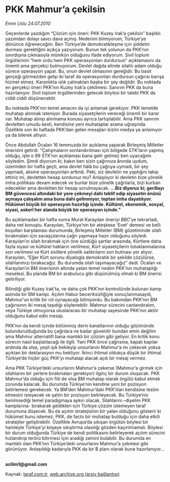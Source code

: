# PKK Mahmur’a çekilsin

*Emre Uslu 24.07.2010*

<div class="yazi"><p>Geçenlerde yazdığım “Çözüm için öneri: PKK Kuzey Irak’a çekilsin” başlıklı yazımdan dolayı savcı dava açmış. Nedenini bilmiyorum; Türkiye’ye dönünce öğreneceğim. Ben Türkiye’de demokratikleşme için şiddetin durması gerektiğini açıkça yazıyorum. Bunun tek yolunun da PKK’nın sınırdışına çıkmasıyla mümkün olduğunu ifade ediyorum. Sivil toplum örgütlerinin “hem ordu hem PKK operasyonları durdursun” açıklamasını da önemli ama gerçekçi bulmuyorum. Devlet dağda elinde silahlı adam olduğu sürece operasyon yapar. Bu, onun devlet olmasının gereğidir. Bu basit gerçeği görmezden gelip iki taraf da operasyonları durdursun çağırısı barışa hizmet etmez. Karanlıkta ıslık çalmaktan başka bir şey değildir. Bu noktada en gerçekçi öneri PKK’nın Kuzey Irak’a çekilmesi. Sanırım PKK da buna hazırlanıyor. Sivil toplum örgütlerinden gelecek böylesi bir talebi PKK da ciddi ciddi düşünecektir. </p>
<p>Bu noktada PKK’nın temel amacını da iyi anlamak gerekiyor. PKK temelde muhatap alınmak isteniyor. Burada siyasetçilerin vereceği önemli bir karar var. Muhatap alınıp alınmama konusu ayrıca tartışılabilir. Ama PKK sanırım devletten umudu kesti, kendisine yeni muhataplar arama uğraşında. Özellikle son iki haftada PKK’dan gelen mesajları bizim medya ya anlamıyor ya da bilerek atlıyor. </p>
<p>Önce Abdullah Öcalan 16 temmuzda bir açıklama yaparak Birleşmiş Milletler önerisini getirdi. “Çatışmaların sonlandırılması için bölgede STK’ların yapmış olduğu, işte o 99 STK’nın açıklaması bana gelir gelmez ben uyacağımı söyledim. Şimdi diyorum ki; bakın ben sizin çağrınıza ânında uydum, üzerinden bir hafta geçti, ama devlet hâlâ bu çağrıya uymadı, bir şey yapmadı, aksine operasyonları arttırdı. Peki, siz devletin ne yaptığını takip ettiniz mi, devletten hesap sordunuz mu? Anlaşılıyor ki devletin bize yönelik imha politikası devam edecek ve bunlar bize yönelik çağrılarla, bizi kurban edecekler ama devletten bir hesap sorulmayacak. <b>…Biz diyoruz ki; gerillayı BM güvencesi altındaki bir yere çekmeyi dahi teklif edip siyasetin önünü açmaya çalışalım ama buna dahi gelinmiyor, toptan imha dayatılıyor. Hükümet büyük bir operasyon hazırlığı içinde. Kültürel, ekonomik, sosyal, siyasi, askerî her alanda büyük bir operasyon içinde.”</b></p>
<p>Bu açıklamadan bir hafta sonra Murat Karayılan öneriyi <i>BBC</i>’ye tekrarladı, daha net konuştu. Karayılan, Türkiye’nin bir ateşkese ‘Evet’ demesi ve belli koşulları karşılaması durumunda, Birleşmiş Milletler (BM) gözetiminde silah bırakmaları için savaşçılarına çağrı yapmaya hazır olduğunu söyledi. Karayılan’ın silah bırakmak için öne sürdüğü şartlar arasında, Kürtlere daha fazla siyasi ve kültürel hakların verilmesi, Kürt siyasetçilerin tutuklanmalarına son verilmesi ve Kürt sivillere yönelik saldırıların son bulması yer alıyor. Karayılan, “Eğer Kürt sorunu diyalogla demokratik bir şekilde çözülürse, silahlarımızı bırakacağız. Bu durumda silah taşımayacağız” dedi. Öcalan ve Karayılan’ın BM önerisinin altında yatan temel neden PKK’nın muhataplığı meselesi. Bu planda BM bir arabulucu gibi düşünülmüş olmalı ki BM önerisi getiriliyor. </p>
<p>Bilindiği gibi Kuzey Irak’ta, ve daha çok PKK’nın kontrolünde bulunan kamp aslında bir BM kampı. Açılım Habur beceriksizliğiyle sonuçlanmasaydı, Mahmur’un kritik bir rol oynayacağı biliniyordu. Bu bakımdan PKK’nın BM çağırısının iki mesaj taşıdığı söylenebilir. Mahmur sürecini canlandıralım, veya Türkiye olmuyorsa uluslararası bir muhatap sayesinde PKK’nın aktör olduğunu kabul edin mesajı. </p>
<p>PKK’nın da kendi içinde bölünmüş derin kanatlarının olduğu gözönünde bulundurulduğunda bu çağrılara ne kadar güvenilir bundan emin değilim ama Mahmur alternatifi bana mantıklı bir çözüm gibi geliyor. En kritik konu sürecin nasıl başlatılacağı ile ilgili. Yani PKK önce çağrısına, kapalı kapılar ardında da olsa, yeşil ışık bekleyip unsurlarını Mahmur’a mı çekecek yoksa açıktan bir deklarasyon mu bekliyor. İkinci ihtimal oldukça düşük bir ihtimal. Türkiye’de hiçbir güç PKK’yı muhatap alacak açık bir mesaj vermez. </p>
<p>Ama PKK Türkiye’deki unsurlarını Mahmur’a çekerse (Mahmur’a girmek için silahlarını bir yerlere bırakmaları gerekiyor) ilginç bir durum oluşacak. PKK Mahmur’da olduğu için fiili de olsa BM muhatap olarak örgütü kabul etmek zorunda kalacak. Bu durumda Türkiye’nin kendine yeni bir pozisyon belirlemesi gerekecek. Ya BM’den Mahmur’daki PKK’lıları kendisine teslim etmesini isteyecek ve şahin bir pozisyon belirleyecek. Bu Türkiye’nin benimsediği temel paradigmaya aykırı olacak. Silahlarını –diyelim PKK kamplarına- bırakarak geldikleri için Türkiye çözüm istemeyen taraf durumuna düşecek. Bu da açılım stratejisinin bir yalan olduğunu gösterir ki hükümet bunu istemez. PKK, de facto bir muhatap bulduğu için daha etkili stratejiler geliştirebilir. Özellikle Avrupa’da sıkışan örgütün böylesi bir hamleyle Türkiye’yi köşeye sıkıştırma olasılığı gözden kaçırılmamalı. Böylesi bir durum olduğunda Türkiye de kendi politikasını belirleyerek açılım sürecini hızlandırıp terörü bitirmesi için aradığı zemini bulabilir. Bu durumda en mantıklı olan PKK’nın Türkiye’deki unsurlarını Mahmur’a çekmesi gibi görünüyor. Anlaşıldığı kadarıyla PKK da bir B planı olarak buna hazırlanıyor...</p>
<p><b><br/>acilim1@gmail.com</b></p></div>

Kaynak: [taraf.com.tr](http://www.taraf.com.tr:80/emre-uslu/makale-pkk-mahmur-a-cekilsin.htm), [web.archive.org (arşiv bağlantısı)](http://web.archive.org/web/20100727165641/http://www.taraf.com.tr:80/emre-uslu/makale-pkk-mahmur-a-cekilsin.htm)

